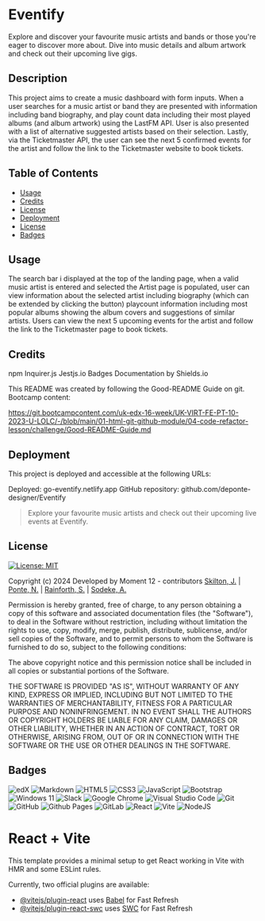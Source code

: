 # Eventify

Explore and discover your favourite music artists and bands or those you're eager to discover more about. Dive into music details and album artwork and check out their upcoming live gigs.


## Description

This project aims to create a music dashboard with form inputs. When a user searches for a music artist or band they are presented with information including band biography, and play count data including their most played albums (and album artwork) using the LastFM API. 
User is also presented with a list of alternative suggested artists based on their selection.
Lastly, via the Ticketmaster API, the user can see the next 5 confirmed events for the artist and follow the link to the Ticketmaster website to book tickets.


## Table of Contents

- [Usage](#usage)
- [Credits](#credits)
- [License](#license)
- [Deployment](#deployment)
- [License](#license)
- [Badges](#badges)


## Usage

The search bar i displayed at the top of the landing page, when a valid music artist is entered and selected the Artist page is populated, user can view information about the selected artist including biography (which can be extended by  clicking the button) playcount information including most popular albums showing the album covers and suggestions of similar artists.
Users can view the next 5 upcoming events for the artist and follow the link to the Ticketmaster page to book tickets.


## Credits
npm Inquirer.js
Jestjs.io
Badges Documentation by Shields.io


This README was created by following the Good-README Guide on git. Bootcamp content:

https://git.bootcampcontent.com/uk-edx-16-week/UK-VIRT-FE-PT-10-2023-U-LOLC/-/blob/main/01-html-git-github-module/04-code-refactor-lesson/challenge/Good-README-Guide.md


## Deployment

This project is deployed and accessible at the following URLs:

Deployed: go-eventify.netlify.app
GitHub repository: github.com/deponte-designer/Eventify

> Explore your favourite music artists and check out their upcoming live events at Eventify.


## License

[![License: MIT](https://img.shields.io/badge/License-MIT-yellow.svg)](https://opensource.org/licenses/MIT)

Copyright (c) 2024 Developed by Moment 12 - contributors [Skilton, J.](https://github.com/jsskilton) | [Ponte, N.](https://github.com/deponte-designer) | [Rainforth, S.](https://github.com/Meisterstu) | [Sodeke, A.](https://github.com/abbysod)
 

Permission is hereby granted, free of charge, to any person obtaining a copy of this software and associated documentation files (the "Software"), to deal in the Software without restriction, including without limitation the rights to use, copy, modify, merge, publish, distribute, sublicense, and/or sell copies of the Software, and to permit persons to whom the Software is furnished to do so, subject to the following conditions:

The above copyright notice and this permission notice shall be included in all copies or substantial portions of the Software.

THE SOFTWARE IS PROVIDED "AS IS", WITHOUT WARRANTY OF ANY KIND, EXPRESS OR IMPLIED, INCLUDING BUT NOT LIMITED TO THE WARRANTIES OF MERCHANTABILITY, FITNESS FOR A PARTICULAR PURPOSE AND NONINFRINGEMENT. IN NO EVENT SHALL THE AUTHORS OR COPYRIGHT HOLDERS BE LIABLE FOR ANY CLAIM, DAMAGES OR OTHER LIABILITY, WHETHER IN AN ACTION OF CONTRACT, TORT OR OTHERWISE, ARISING FROM, OUT OF OR IN CONNECTION WITH THE SOFTWARE OR THE USE OR OTHER DEALINGS IN THE SOFTWARE.


## Badges

![edX](https://img.shields.io/badge/edX-%2302262B.svg?style=for-the-badge&logo=edX&logoColor=white)
![Markdown](https://img.shields.io/badge/markdown-%23000000.svg?style=for-the-badge&logo=markdown&logoColor=white)
![HTML5](https://img.shields.io/badge/html5-%23E34F26.svg?style=for-the-badge&logo=html5&logoColor=white)
![CSS3](https://img.shields.io/badge/css3-%231572B6.svg?style=for-the-badge&logo=css3&logoColor=white)
![JavaScript](https://img.shields.io/badge/javascript-%23323330.svg?style=for-the-badge&logo=javascript&logoColor=%23F7DF1E)
![Bootstrap](https://img.shields.io/badge/bootstrap-%238511FA.svg?style=for-the-badge&logo=bootstrap&logoColor=white)
![Windows 11](https://img.shields.io/badge/Windows%2011-%230079d5.svg?style=for-the-badge&logo=Windows%2011&logoColor=white)
![Slack](https://img.shields.io/badge/Slack-4A154B?style=for-the-badge&logo=slack&logoColor=white)
![Google Chrome](https://img.shields.io/badge/Google%20Chrome-4285F4?style=for-the-badge&logo=GoogleChrome&logoColor=white)
![Visual Studio Code](https://img.shields.io/badge/Visual%20Studio%20Code-0078d7.svg?style=for-the-badge&logo=visual-studio-code&logoColor=white)
![Git](https://img.shields.io/badge/git-%23F05033.svg?style=for-the-badge&logo=git&logoColor=white)
![GitHub](https://img.shields.io/badge/github-%23121011.svg?style=for-the-badge&logo=github&logoColor=white)
![Github Pages](https://img.shields.io/badge/github%20pages-121013?style=for-the-badge&logo=github&logoColor=white)
![GitLab](https://img.shields.io/badge/gitlab-%23181717.svg?style=for-the-badge&logo=gitlab&logoColor=white)
![React](https://img.shields.io/badge/react-%2320232a.svg?style=for-the-badge&logo=react&logoColor=%2361DAFB)
![Vite](https://img.shields.io/badge/vite-%23646CFF.svg?style=for-the-badge&logo=vite&logoColor=white)
![NodeJS](https://img.shields.io/badge/node.js-6DA55F?style=for-the-badge&logo=node.js&logoColor=white)



# React + Vite

This template provides a minimal setup to get React working in Vite with HMR and some ESLint rules.

Currently, two official plugins are available:

- [@vitejs/plugin-react](https://github.com/vitejs/vite-plugin-react/blob/main/packages/plugin-react/README.md) uses [Babel](https://babeljs.io/) for Fast Refresh
- [@vitejs/plugin-react-swc](https://github.com/vitejs/vite-plugin-react-swc) uses [SWC](https://swc.rs/) for Fast Refresh
